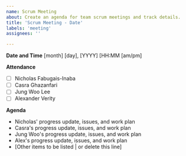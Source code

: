 ```yaml
---
name: Scrum Meeting
about: Create an agenda for team scrum meetings and track details.
title: 'Scrum Meeting - Date'
labels: 'meeting'
assignees: ''

---
```


**Date and Time**
[month] [day], [YYYY]
[HH:MM [am/pm]

**Attendance**

- [ ] Nicholas Fabugais-Inaba
- [ ] Casra Ghazanfari
- [ ] Jung Woo Lee
- [ ] Alexander Verity

**Agenda**

- Nicholas' progress update, issues, and work plan
- Casra's progress update, issues, and work plan
- Jung Woo's progress update, issues, and work plan
- Alex's progress update, issues, and work plan
- [Other items to be listed | or delete this line]
